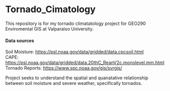 # Tornado_Cimatology
This repository is for my tornado climatatology project for GEO290 Enviromental GIS at Valparaiso University.

#### Data sources

Soil Moisture: https://psl.noaa.gov/data/gridded/data.cpcsoil.html                 
CAPE: https://psl.noaa.gov/data/gridded/data.20thC_ReanV2c.monolevel.mm.html           
Tornado Reports: https://www.spc.noaa.gov/gis/svrgis/

Project seeks to understand the spatial and quanatative relationship between soil moisture and severe weather, specifically tornados.
